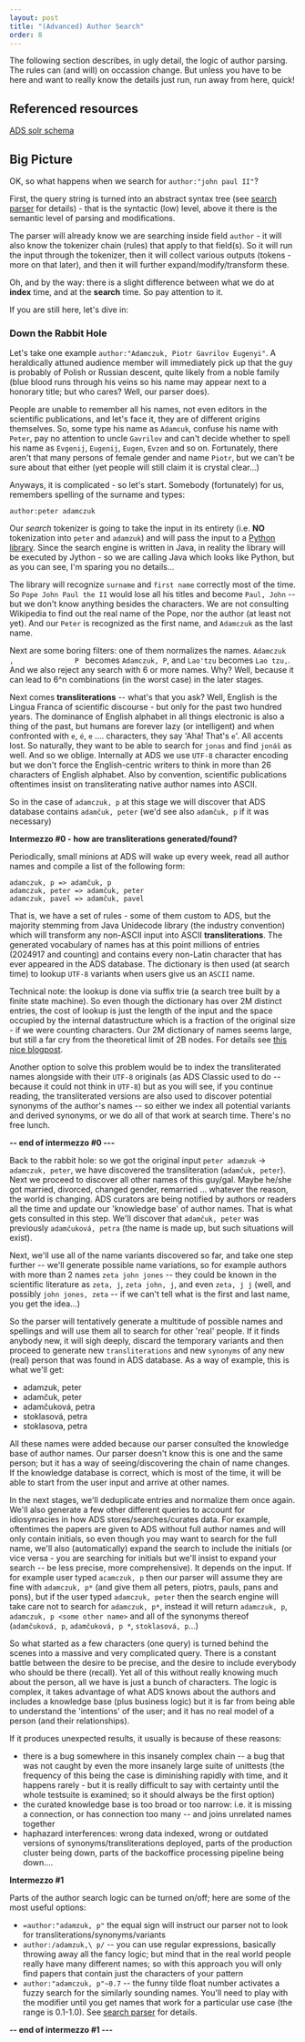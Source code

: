 ```yaml
---
layout: post
title: "(Advanced) Author Search"
order: 8
---
```


The following section describes, in ugly detail, the logic of author parsing. The rules can (and will) on occassion change. But unless you have to be here and want to really know the details just run, run away from here, quick!


## Referenced resources

[ADS solr schema](https://github.com/romanchyla/montysolr/blob/master/contrib/examples/adsabs/server/solr/collection1/conf/schema.xml#L30)



## Big Picture

OK, so what happens when we search for `author:"john paul II"`? 


First, the query string is turned into an abstract syntax tree (see [search parser](./2021-05-23-search-parser.md) for details) - that is the syntactic (low) level, above it there is the semantic level of parsing and modifications. 

The parser will already know we are searching inside field `author` - it will also know the tokenizer chain (rules) that apply to that field(s). So it will run the input through the tokenizer, then it will collect various outputs (tokens - more on that later), and then it will further expand/modify/transform these.

Oh, and by the way: there is a slight difference between what we do at **index** time, and at the **search** time. So pay attention to it.


If you are still here, let's dive in:


### Down the Rabbit Hole

Let's take one example `author:"Adamczuk, Piotr Gavrilov Eugenyi"`. A heraldically attuned audience member will immediately pick up that the guy is probably of Polish or Russian descent, quite likely from a noble family (blue blood runs through his veins so his name may appear next to a honorary title; but who cares? Well, our parser does). 

People are unable to remember all his names, not even editors in the scientific publications, and let's face it, they are of different origins themselves. So, some type his name as `Adamcuk`, confuse his name with `Peter`, pay no attention to uncle `Gavrilov` and can't decide whether to spell his name as `Evgenij`, `Eugenij`, `Eugen`, `Evzen` and so on. Fortunately, there aren't that many persons of female gender and name `Piotr`, but we can't be sure about that either (yet people will still claim it is crystal clear...)

Anyways, it is complicated - so let's start. Somebody (fortunately) for us, remembers spelling of the surname and types:


`author:peter adamczuk`


Our *search* tokenizer is going to take the input in its entirety (i.e. **NO** tokenization into `peter` and `adamzuk`) and will pass the input to a [Python library](https://pypi.org/project/nameparser/). Since the search engine is written in Java, in reality the library will be executed by Jython - so we are calling Java which looks like Python, but as you can see, I'm sparing you no details...

The library will recognize `surname` and `first name` correctly most of the time. So `Pope John Paul the II` would lose all his titles and become `Paul, John` -- but we don't know anything besides the characters. We are not consulting Wikipedia to find out the real name of the Pope, nor the author (at least not yet). And our `Peter` is recognized as the first name, and `Adamczuk` as the last name.

Next are some boring filters: one of them normalizes the names. `Adamczuk  ,               P ` becomes `Adamczuk, P`, and `Lao'tzu` becomes `Lao tzu,`. And we also reject any search with 6 or more names. Why? Well, because it can lead to 6^n combinations (in the worst case) in the later stages.

Next comes **transliterations** -- what's that you ask? Well, English is the Lingua Franca of scientific discourse - but only for the past two hundred years. The dominance of English alphabet in all things electronic is also a thing of the past, but humans are forever lazy (or intelligent) and when confronted with `e`, `é`, `e` .... characters, they say 'Aha! That's `e`'. All accents lost. So naturally, they want to be able to search for `jonas` and find `jonáš` as well. And so we oblige. Internally at ADS we use `UTF-8` character encoding but we don't force the English-centric writers to think in more than 26 characters of English alphabet. Also by convention, scientific publications oftentimes insist on transliterating native author names into ASCII.

So in the case of `adamczuk, p` at this stage we will discover that ADS database contains `adamčuk, peter` (we'd see also `adamčuk, p` if it was necessary)


**Intermezzo #0 - how are transliterations generated/found?**

Periodically, small minions at ADS will wake up every week, read all author names and compile a list of the following form:

```
adamczuk, p => adamčuk, p
adamczuk, peter => adamčuk, peter
adamczuk, pavel => adamčuk, pavel
```

That is, we have a set of rules - some of them custom to ADS, but the majority stemming from Java Unidecode library (the industry convention) which will transform any non-ASCII input into ASCII **transliterations**. The generated vocabulary of names has at this point millions of entries (2024917 and counting) and contains every non-Latin character that has ever appeared in the ADS database. The dictionary is then used (at search time) to lookup `UTF-8` variants when users give us an `ASCII` name.

Technical note: the lookup is done via suffix trie (a search tree built by a finite state machine). So even though the dictionary has over 2M distinct entries, the cost of lookup is just the length of the input and the space occupied by the internal datastructure which is a fraction of the original size - if we were counting characters. Our 2M dictionary of names seems large, but still a far cry from the theoretical limit of 2B nodes. For details see [this nice blogpost](http://blog.mikemccandless.com/2010/12/using-finite-state-transducers-in.html). 

Another option to solve this problem would be to index the transliterated names alongside with their `UTF-8` originals (as ADS Classic used to do -- because it could not think in `UTF-8`) but as you will see, if you continue reading, the transliterated versions are also used to discover potential synonyms of the author's names -- so either we index all potential variants and derived synonyms, or we do all of that work at search time. There's no free lunch.

**-- end of intermezzo #0 ---**



Back to the rabbit hole: so we got the original input `peter adamzuk` -> `adamczuk, peter`, we have discovered the transliteration (`adamčuk, peter`). Next we proceed to discover all other names of this guy/gal. Maybe he/she got married, divorced, changed gender, remarried ... whatever the reason, the world is changing. ADS curators are being notified by authors or readers all the time and update our 'knowledge base' of author names. That is what gets consulted in this step. We'll discover that `adamčuk, peter` was previously `adamčuková, petra` (the name is made up, but such situations will exist).

Next, we'll use all of the name variants discovered so far, and take one step further -- we'll generate possible name variations, so for example authors with more than 2 names `zeta john jones` -- they could be known in the scientific literature as `zeta, j`, `zeta john, j`, and even `zeta, j j` (well, and possibly `john jones, zeta` -- if we can't tell what is the first and last name, you get the idea...)

So the parser will tentatively generate a multitude of possible names and spellings and will use them all to search for other 'real' people. If it finds anybody new, it will sigh deeply, discard the temporary variants and then proceed to generate new `transliterations` and new `synonyms` of any new (real) person that was found in ADS database. As a way of example, this is what we'll get:

- adamzuk, peter
- adamčuk, peter
- adamčuková, petra
- stoklasová, petra
- stoklasova, petra

All these names were added because our parser consulted the knowledge base of author names. Our parser doesn't know this is one and the same person; but it has a way of seeing/discovering the chain of name changes. If the knowledge database is correct, which is most of the time, it will be able to start from the user input and arrive at other names. 

In the next stages, we'll deduplicate entries and normalize them once again. We'll also generate a few other different queries to account for idiosynracies in how ADS stores/searches/curates data. For example, oftentimes the papers are given to ADS without full author names and will only contain initials, so even though you may want to search for the full name, we'll also (automatically) expand the search to include the initials (or vice versa - you are searching for initials but we'll insist to expand your search -- be less precise, more comprehensive). It depends on the input. If for example user typed `acamczuk, p` then our parser will assume they are fine with `adamczuk, p*` (and give them all peters, piotrs, pauls, pans and pons), but if the user typed `adamczuk, peter` then the search engine will take care not to search for `adamczuk, p*`, instead it will return `adamczuk, p`, `adamczuk, p <some other name>` and all of the synonyms thereof (`adamčuková, p`, `adamčuková, p *`, `stoklasová, p`...)

So what started as a few characters (one query) is turned behind the scenes into a massive and very complicated query. There is a constant battle between the desire to be precise, and the desire to include everybody who should be there (recall). Yet all of this without really knowing much about the person, all we have is just a bunch of characters. The logic is complex, it takes advantage of what ADS knows about the authors and includes a knowledge base (plus business logic) but it is far from being able to understand the 'intentions' of the user; and it has no real model of a person (and their relationships).

If it produces unexpected results, it usually is because of these reasons:

- there is a bug somewhere in this insanely complex chain -- a bug that was not caught by even the more insanely large suite of unittests (the frequency of this being the case is diminishing rapidly with time, and it happens rarely - but it is really difficult to say with certainty until the whole testsuite is examined; so it should always be the first option)
- the curated knowledge base is too broad or too narrow: i.e. it is missing a connection, or has connection too many -- and joins unrelated names together
- haphazard interferences: wrong data indexed, wrong or outdated versions of synonyms/transliterations deployed, parts of the production cluster being down, parts of the backoffice processing pipeline being down....


**Intermezzo #1**

Parts of the author search logic can be turned on/off; here are some of the most useful options:

- `=author:"adamzuk, p"` the equal sign will instruct our parser not to look for transliterations/synonyms/variants
- `author:/adamzuk,\ p/` -- you can use regular expressions, basically throwing away all the fancy logic; but mind that in the real world people really have many different names; so with this approach you will only find papers that contain just the characters of your pattern
- `author:"adamczuk, p"~0.7` -- the funny tilde float number activates a fuzzy search for the similarly sounding names. You'll need to play with the modifier until you get names that work for a particular use case (the range is 0.1-1.0). See [search parser](./2021-05-23-search-parser.md) for details.

**-- end of intermezzo #1 ---**